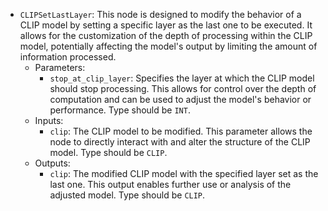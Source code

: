- `CLIPSetLastLayer`: This node is designed to modify the behavior of a CLIP model by setting a specific layer as the last one to be executed. It allows for the customization of the depth of processing within the CLIP model, potentially affecting the model's output by limiting the amount of information processed.
    - Parameters:
        - `stop_at_clip_layer`: Specifies the layer at which the CLIP model should stop processing. This allows for control over the depth of computation and can be used to adjust the model's behavior or performance. Type should be `INT`.
    - Inputs:
        - `clip`: The CLIP model to be modified. This parameter allows the node to directly interact with and alter the structure of the CLIP model. Type should be `CLIP`.
    - Outputs:
        - `clip`: The modified CLIP model with the specified layer set as the last one. This output enables further use or analysis of the adjusted model. Type should be `CLIP`.
